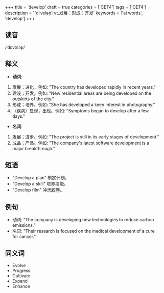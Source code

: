 +++
title = 'develop'
draft = true
categories = ['CET4']
tags = ['CET4']
description = '[diˈveləp] vt.发展；形成；开发'
keywords = ['ai words', 'develop']
+++

## 读音
/ˈdɛvələp/

## 释义
- **动词**:
1. 发展；进化。例如: "The country has developed rapidly in recent years."
2. 建设；开发。例如: "New residential areas are being developed on the outskirts of the city."
3. 形成；培养。例如: "She has developed a keen interest in photography."
4. （疾病）显现，出现。例如: "Symptoms began to develop after a few days."

- **名词**:
1. 发展；进步。例如: "The project is still in its early stages of development."
2. 成品；产品。例如: "The company's latest software development is a major breakthrough."

## 短语
- "Develop a plan" 制定计划。
- "Develop a skill" 培养技能。
- "Develop film" 冲洗胶卷。

## 例句
- 动词: "The company is developing new technologies to reduce carbon emissions."
- 名词: "Their research is focused on the medical development of a cure for cancer."

## 同义词
- Evolve
- Progress
- Cultivate
- Expand
- Enhance
